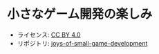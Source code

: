 # 小さなゲーム開発の楽しみ

- ライセンス: [CC BY 4.0](https://creativecommons.org/licenses/by/4.0/deed.ja)
- リポジトリ: [joys-of-small-game-development](https://github.com/abagames/joys-of-small-game-development)
